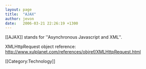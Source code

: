 ```yaml
---
layout: page
title:  "AJAX"
author: jevon
date:   2006-03-21 22:26:19 +1300
---
```


[[AJAX]] stands for ''Asynchronous Javascript and XML''.

XMLHttpRequest object reference: http://www.xulplanet.com/references/objref/XMLHttpRequest.html
 
[[Category:Technology]]